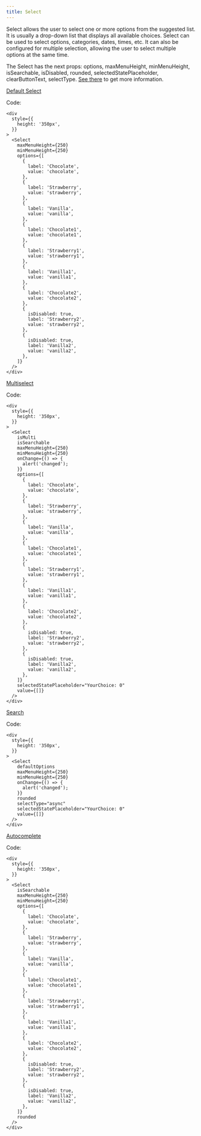```yaml
---
title: Select
---
```


Select allows the user to select one or more options from the suggested list. It is usually a drop-down list that displays all available choices. Select can be used to select options, categories, dates, times, etc. It can also be configured for multiple selection, allowing the user to select multiple options at the same time.

The Select has the next props: options, maxMenuHeight, minMenuHeight, isSearchable, isDisabled, rounded, selectedStatePlaceholder, clearButtonText, selectType. [See there](/?path=/docs/core-select--docs) to get more information.

[Default Select](/?path=/story/core-select--default-select)

Code:

```tsx
<div
  style={{
    height: '350px',
  }}
>
  <Select
    maxMenuHeight={250}
    minMenuHeight={250}
    options={[
      {
        label: 'Chocolate',
        value: 'chocolate',
      },
      {
        label: 'Strawberry',
        value: 'strawberry',
      },
      {
        label: 'Vanilla',
        value: 'vanilla',
      },
      {
        label: 'Chocolate1',
        value: 'chocolate1',
      },
      {
        label: 'Strawberry1',
        value: 'strawberry1',
      },
      {
        label: 'Vanilla1',
        value: 'vanilla1',
      },
      {
        label: 'Chocolate2',
        value: 'chocolate2',
      },
      {
        isDisabled: true,
        label: 'Strawberry2',
        value: 'strawberry2',
      },
      {
        isDisabled: true,
        label: 'Vanilla2',
        value: 'vanilla2',
      },
    ]}
  />
</div>
```

[Multiselect](/?path=/story/core-select--multiselect)

Code:

```tsx
<div
  style={{
    height: '350px',
  }}
>
  <Select
    isMulti
    isSearchable
    maxMenuHeight={250}
    minMenuHeight={250}
    onChange={() => {
      alert('changed');
    }}
    options={[
      {
        label: 'Chocolate',
        value: 'chocolate',
      },
      {
        label: 'Strawberry',
        value: 'strawberry',
      },
      {
        label: 'Vanilla',
        value: 'vanilla',
      },
      {
        label: 'Chocolate1',
        value: 'chocolate1',
      },
      {
        label: 'Strawberry1',
        value: 'strawberry1',
      },
      {
        label: 'Vanilla1',
        value: 'vanilla1',
      },
      {
        label: 'Chocolate2',
        value: 'chocolate2',
      },
      {
        isDisabled: true,
        label: 'Strawberry2',
        value: 'strawberry2',
      },
      {
        isDisabled: true,
        label: 'Vanilla2',
        value: 'vanilla2',
      },
    ]}
    selectedStatePlaceholder="YourChoice: 0"
    value={[]}
  />
</div>
```

[Search](/?path=/story/core-select--search)

Code:

```tsx
<div
  style={{
    height: '350px',
  }}
>
  <Select
    defaultOptions
    maxMenuHeight={250}
    minMenuHeight={250}
    onChange={() => {
      alert('changed');
    }}
    rounded
    selectType="async"
    selectedStatePlaceholder="YourChoice: 0"
    value={[]}
  />
</div>
```

[Autocomplete](/?path=/story/core-select--autocomplete)

Code:

```tsx
<div
  style={{
    height: '350px',
  }}
>
  <Select
    isSearchable
    maxMenuHeight={250}
    minMenuHeight={250}
    options={[
      {
        label: 'Chocolate',
        value: 'chocolate',
      },
      {
        label: 'Strawberry',
        value: 'strawberry',
      },
      {
        label: 'Vanilla',
        value: 'vanilla',
      },
      {
        label: 'Chocolate1',
        value: 'chocolate1',
      },
      {
        label: 'Strawberry1',
        value: 'strawberry1',
      },
      {
        label: 'Vanilla1',
        value: 'vanilla1',
      },
      {
        label: 'Chocolate2',
        value: 'chocolate2',
      },
      {
        isDisabled: true,
        label: 'Strawberry2',
        value: 'strawberry2',
      },
      {
        isDisabled: true,
        label: 'Vanilla2',
        value: 'vanilla2',
      },
    ]}
    rounded
  />
</div>
```
